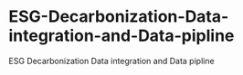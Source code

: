 # ESG-Decarbonization-Data-integration-and-Data-pipline
ESG Decarbonization Data integration and Data pipline
